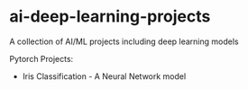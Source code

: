# ai-deep-learning-projects
A collection of AI/ML projects including deep learning models

Pytorch Projects:
- Iris Classification - A Neural Network model
